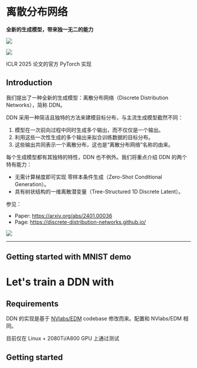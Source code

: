 # 离散分布网络
**全新的生成模型，带来独一无二的能力**

![](https://discrete-distribution-networks.github.io/img/ddn-intro.png)



![](https://discrete-distribution-networks.github.io/img/2d-density.png)

ICLR 2025 论文的官方 PyTorch 实现


## Introduction
我们提出了一种全新的生成模型：离散分布网络（Discrete Distribution Networks），简称 DDN。

DDN 采用一种简洁且独特的方法来建模目标分布，与主流生成模型截然不同：
1. 模型在一次前向过程中同时生成多个输出，而不仅仅是一个输出。
2. 利用这些一次性生成的多个输出来拟合训练数据的目标分布。
3. 这些输出共同表示一个离散分布，这也是“离散分布网络”名称的由来。

每个生成模型都有其独特的特性，DDN 也不例外。我们将重点介绍 DDN 的两个特有能力：
- 无需计算梯度即可实现 零样本条件生成（Zero-Shot Conditional Generation）。
- 具有树状结构的一维离散潜变量（Tree-Structured 1D Discrete Latent）。

参见：
- Paper: https://arxiv.org/abs/2401.00036  
- Page: https://discrete-distribution-networks.github.io/


![](https://discrete-distribution-networks.github.io/img/zscg.png)

---
## Getting started with MNIST demo


# Let's train a DDN with 

## Requirements
DDN 的实现是基于 [NVlabs/EDM](https://github.com/NVlabs/edm) codebase 修改而来。配置和 NVlabs/EDM 相同。

目前仅在 Linux + 2080Ti/A800 GPU 上通过测试


## Getting started



